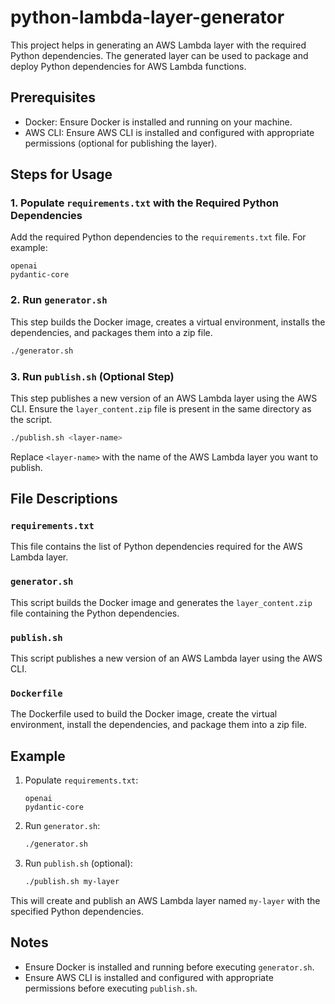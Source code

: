 
# python-lambda-layer-generator

This project helps in generating an AWS Lambda layer with the required Python dependencies. The generated layer can be used to package and deploy Python dependencies for AWS Lambda functions.

## Prerequisites

- Docker: Ensure Docker is installed and running on your machine.
- AWS CLI: Ensure AWS CLI is installed and configured with appropriate permissions (optional for publishing the layer).

## Steps for Usage

### 1. Populate `requirements.txt` with the Required Python Dependencies

Add the required Python dependencies to the `requirements.txt` file. For example:

```plaintext
openai
pydantic-core
```

### 2. Run `generator.sh`

This step builds the Docker image, creates a virtual environment, installs the dependencies, and packages them into a zip file.

```bash
./generator.sh
```

### 3. Run `publish.sh` (Optional Step)

This step publishes a new version of an AWS Lambda layer using the AWS CLI. Ensure the `layer_content.zip` file is present in the same directory as the script.

```bash
./publish.sh <layer-name>
```

Replace `<layer-name>` with the name of the AWS Lambda layer you want to publish.

## File Descriptions

### `requirements.txt`

This file contains the list of Python dependencies required for the AWS Lambda layer.

### `generator.sh`

This script builds the Docker image and generates the `layer_content.zip` file containing the Python dependencies.

### `publish.sh`

This script publishes a new version of an AWS Lambda layer using the AWS CLI.

### `Dockerfile`

The Dockerfile used to build the Docker image, create the virtual environment, install the dependencies, and package them into a zip file.

## Example

1. Populate `requirements.txt`:

    ```plaintext
    openai
    pydantic-core
    ```

2. Run `generator.sh`:

    ```bash
    ./generator.sh
    ```

3. Run `publish.sh` (optional):

    ```bash
    ./publish.sh my-layer
    ```

This will create and publish an AWS Lambda layer named `my-layer` with the specified Python dependencies.

## Notes

- Ensure Docker is installed and running before executing `generator.sh`.
- Ensure AWS CLI is installed and configured with appropriate permissions before executing `publish.sh`.
